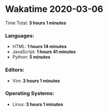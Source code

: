 # Wakatime 2020-03-06

Time Total: **3 hours 1 minutes**

### Languages:
- HTML: **1 hours 14 minutes** 
- JavaScript: **1 hours 41 minutes** 
- Python: **5 minutes** 

### Editors:
- Vim: **3 hours 1 minutes** 

### Operating Systems:
- Linux: **3 hours 1 minutes** 


